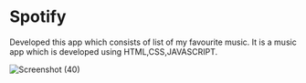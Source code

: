 # Spotify
Developed this app which consists of list of my favourite music.
It is a music app which is developed using HTML,CSS,JAVASCRIPT.

![Screenshot (40)](https://github.com/shalinikumari2001/Spotify/assets/103544481/b15ab742-c14a-440e-941b-a9741c66d656)



